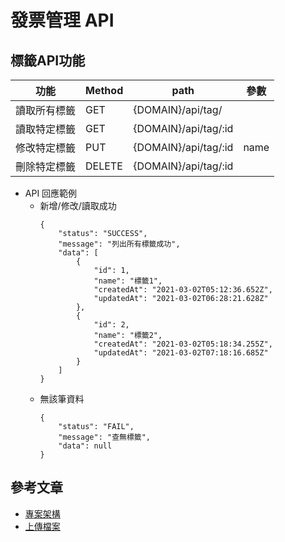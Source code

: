 # 發票管理 API 

## 標籤API功能

  | 功能 | Method |path |參數 |
  | -------- | -------- | -------- |-------- |
  | 讀取所有標籤 | GET  | {DOMAIN}/api/tag/ |  |
  | 讀取特定標籤 | GET  | {DOMAIN}/api/tag/:id |  |
  | 修改特定標籤 |  PUT | {DOMAIN}/api/tag/:id | name |
  | 刪除特定標籤 | DELETE  | {DOMAIN}/api/tag/:id |  |


- API 回應範例
    - 新增/修改/讀取成功
        ```=json
        {
            "status": "SUCCESS",
            "message": "列出所有標籤成功",
            "data": [
                {
                    "id": 1,
                    "name": "標籤1",
                    "createdAt": "2021-03-02T05:12:36.652Z",
                    "updatedAt": "2021-03-02T06:28:21.628Z"
                },
                {
                    "id": 2,
                    "name": "標籤2",
                    "createdAt": "2021-03-02T05:18:34.255Z",
                    "updatedAt": "2021-03-02T07:18:16.685Z"
                }
            ]
        }
        ```
    - 無該筆資料
        ```=json
        {
            "status": "FAIL",
            "message": "查無標籤",
            "data": null
        }
        ```
## 參考文章
- [專案架構](https://dev.to/rajandmr/node-js-rest-crud-api-with-postgres-213p)
- [上傳檔案](https://medium.com/lucideus-engineering/file-uploads-with-multer-the-complete-guide-aefe5d2f6026)
